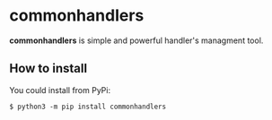 # commonhandlers
**commonhandlers** is simple and powerful handler's managment tool.

## How to install
You could install from PyPi:
```console
$ python3 -m pip install commonhandlers
```
